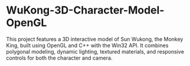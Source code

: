 # WuKong-3D-Character-Model-OpenGL
This project features a 3D interactive model of Sun Wukong, the Monkey King, built using OpenGL and C++ with the Win32 API. It combines polygonal modeling, dynamic lighting, textured materials, and responsive controls for both the character and camera.
